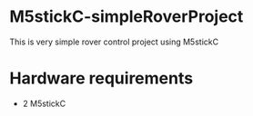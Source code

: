# M5stickC-simpleRoverProject
This is very simple rover control project using M5stickC

# Hardware requirements
- 2 M5stickC
